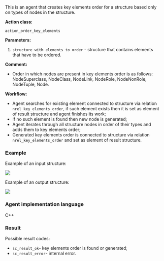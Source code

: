 This is an agent that creates key elements order for a structure based only on types of nodes in the structure.

**Action class:**

`action_order_key_elements`

**Parameters:**

1. `structure with elements to order` - structure that contains elements that have to be ordered.

**Comment:**

* Order in which nodes are present in key elements order is as follows: NodeSuperclass, NodeClass, NodeLink, NodeRole, NodeNonRole, NodeTuple, Node.

**Workflow:**

* Agent searches for existing element connected to structure via relation `nrel_key_elements_order`, if such element exists then it is set as element of result structure and agent finishes its work;
* If no such element is found then new node is generated;
* Agent iterates through all structure nodes in order of their types and adds them to key elements order;
* Generated key elements order is connected to structure via relation `nrel_key_elements_order` and set as element of result structure.

### Example

Example of an input structure:

<img src="../images/dummy_key_elements_orderer_agent_input.png"></img>

Example of an output structure:

<img src="../images/dummy_key_elements_orderer_agent_output.png"></img>

### Agent implementation language
C++

### Result

Possible result codes:

* `sc_result_ok`- key elements order is found or generated;
* `sc_result_error`- internal error.

